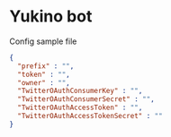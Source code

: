 # Yukino bot

Config sample file 
```json
{
  "prefix" : "",
  "token" : "",
  "owner" : "",
  "TwitterOAuthConsumerKey" : "",
  "TwitterOAuthConsumerSecret" : "",
  "TwitterOAuthAccessToken" : "",
  "TwitterOAuthAccessTokenSecret" : ""
}
```